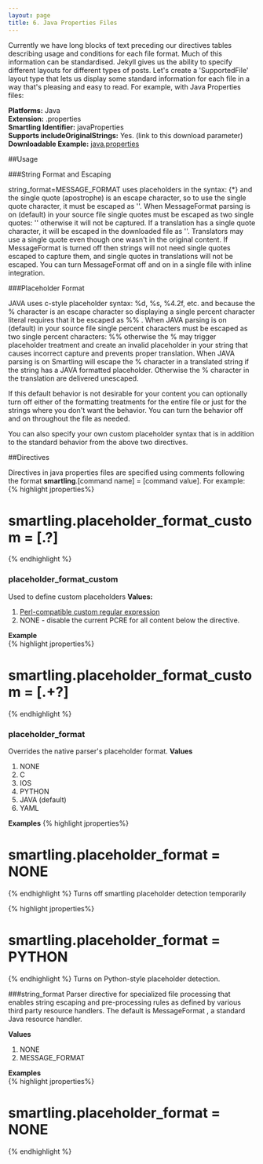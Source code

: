 ```yaml
---
layout: page
title: 6. Java Properties Files
---
```


<div class="message">
Currently we have long blocks of text preceding our directives tables describing usage and conditions for each file format. Much of this information can be standardised. Jekyll gives us the ability to specify different layouts for different types of posts. Let's create a 'SupportedFile' layout type that lets us display some standard information for each file in a way that's pleasing and easy to read. For example, with Java Properties files:
</div>

**Platforms:** Java  
**Extension:** .properties  
**Smartling Identifier:** javaProperties  
**Supports includeOriginalStrings:** Yes. (link to this download parameter)  
**Downloadable Example:** [java.properties](https://docs.smartling.com/download/attachments/327693/java.properties?version=1&modificationDate=1330473126000)

##Usage

###String Format and Escaping

string_format=MESSAGE_FORMAT uses placeholders in the syntax: {*} and the single quote (apostrophe) is an escape character, so to use the single quote character, it must be escaped as ''.  When MessageFormat parsing is on (default) in your source file single quotes must be escaped as two single quotes: '' otherwise it will not be captured.  If a translation has a single quote character, it will be escaped in the downloaded file as ''. Translators may use a single quote even though one wasn't in the original content. If MessageFormat is turned off then strings will not need single quotes escaped to capture them, and single quotes in translations will not be escaped.  You can turn MessageFormat off and on in a single file with inline integration. 

###Placeholder Format

JAVA uses c-style placeholder syntax: %d, %s, %4.2f, etc. and because the % character is an escape character so displaying a single percent character literal requires that it be escaped as %% . When JAVA parsing is on (default) in your source file single percent characters must be escaped as two single percent characters: %% otherwise the % may trigger placeholder treatment and create an invalid placeholder in your string that causes incorrect capture and prevents proper translation.  When JAVA parsing is on Smartling will escape the % character in a translated string if the string has a JAVA formatted placeholder. Otherwise the % character in the translation are delivered unescaped.

If this default behavior is not desirable for your content you can optionally turn off either of the formatting treatments for the entire file or just for the strings where you don't want the behavior.  You can turn the behavior off and on throughout the file as needed.  

You can also specify your own custom placeholder syntax that is in addition to the standard behavior from the above two directives.

##Directives

Directives in java properties files are specified using comments following the format **smartling**.[command name] = [command value]. For example:
{% highlight jproperties%}
# smartling.placeholder_format_custom = \[.?\]
{% endhighlight %}

### placeholder_format_custom
Used to define custom placeholders
**Values:**  
1.  [Perl-compatible custom regular expression](http://www.pcre.org/)  
2.  NONE - disable the current PCRE for all content below the directive.

**Example**  
{% highlight jproperties%}
# smartling.placeholder_format_custom = \[.+?\]
{% endhighlight %}


### placeholder_format
Overrides the native parser's placeholder format.
**Values**  
1.  NONE  
2.  C  
3.  IOS  
4.  PYTHON  
5.  JAVA (default)  
6.  YAML  

**Examples**
{% highlight jproperties%}
# smartling.placeholder_format = NONE
{% endhighlight %}
Turns off smartling placeholder detection temporarily

{% highlight jproperties%}
# smartling.placeholder_format = PYTHON
{% endhighlight %}
Turns on Python-style placeholder detection.

###string_format
Parser directive for specialized file processing that enables string escaping and pre-processing rules as defined by various third party resource handlers. The default is MessageFormat , a standard Java resource handler.

**Values**  
1. NONE  
2. MESSAGE_FORMAT

**Examples**  
{% highlight jproperties%}
# smartling.placeholder_format = NONE
{% endhighlight %}

